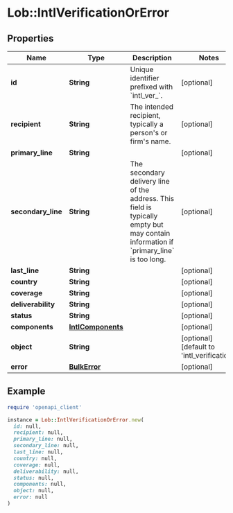# Lob::IntlVerificationOrError

## Properties

| Name | Type | Description | Notes |
| ---- | ---- | ----------- | ----- |
| **id** | **String** | Unique identifier prefixed with &#x60;intl_ver_&#x60;. | [optional] |
| **recipient** | **String** | The intended recipient, typically a person&#39;s or firm&#39;s name. | [optional] |
| **primary_line** | **String** |  | [optional] |
| **secondary_line** | **String** | The secondary delivery line of the address. This field is typically empty but may contain information if &#x60;primary_line&#x60; is too long.  | [optional] |
| **last_line** | **String** |  | [optional] |
| **country** | **String** |  | [optional] |
| **coverage** | **String** |  | [optional] |
| **deliverability** | **String** |  | [optional] |
| **status** | **String** |  | [optional] |
| **components** | [**IntlComponents**](IntlComponents.md) |  | [optional] |
| **object** | **String** |  | [optional][default to &#39;intl_verification&#39;] |
| **error** | [**BulkError**](BulkError.md) |  | [optional] |

## Example

```ruby
require 'openapi_client'

instance = Lob::IntlVerificationOrError.new(
  id: null,
  recipient: null,
  primary_line: null,
  secondary_line: null,
  last_line: null,
  country: null,
  coverage: null,
  deliverability: null,
  status: null,
  components: null,
  object: null,
  error: null
)
```

